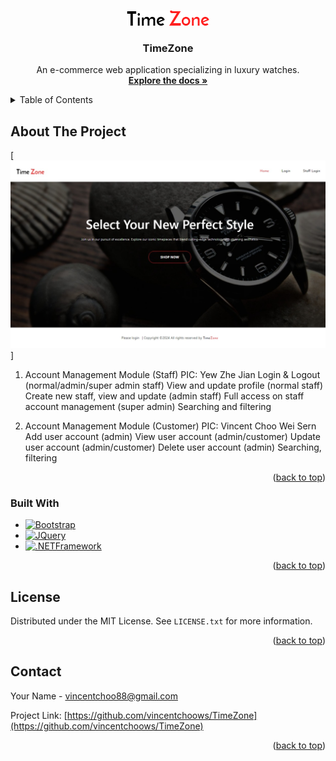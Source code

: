 <a name="readme-top"></a>

<!-- PROJECT LOGO -->
<br />
<div align="center">
  <a href="https://github.com/vincentchoows/TimeZone">
  <img src="logo/logo.png" alt="Logo" style="background-color: white;">
  </a>
<h3 align="center">TimeZone</h3>

  <p align="center">
    An e-commerce web application specializing in luxury watches.
    <br />
    <a href="https://github.com/vincentchoows/TimeZone"><strong>Explore the docs »</strong></a>
    <br />
  </p>
</div>

<!-- TABLE OF CONTENTS -->
<details>
  <summary>Table of Contents</summary>
  <ol>
    <li>
      <a href="#about-the-project">About The Project</a>
      <ul>
        <li><a href="#built-with">Built With</a></li>
      </ul>
    </li>
    <li><a href="#license">License</a></li>
    <li><a href="#contact">Contact</a></li>
  </ol>
</details>

<!-- ABOUT THE PROJECT -->
## About The Project

[![Product Name Screen Shot][product-screenshot]]

<!--Here's a blank template to get started: To avoid retyping too much info. Do a search and replace with your text editor for the following: `github_username`, `repo_name`, `twitter_handle`, `linkedin_username`, `email_client`, `email`, `project_title`, `project_description`-->

1. Account Management Module (Staff)
PIC: Yew Zhe Jian
Login & Logout (normal/admin/super admin staff)
View and update profile (normal staff)
Create new staff, view and update (admin staff)
Full access on staff account management (super admin)
Searching and filtering

2. Account Management Module (Customer)
PIC: Vincent Choo Wei Sern
Add user account (admin)
View user account (admin/customer)
Update user account (admin/customer)
Delete user account (admin)
Searching, filtering 





<p align="right">(<a href="#readme-top">back to top</a>)</p>



### Built With


<!--

	Note: 
	1. add C# if possible 

--> 

* [![Bootstrap][Bootstrap.com]][Bootstrap-url]
* [![JQuery][JQuery.com]][JQuery-url]
* [![.NETFramework][.NETFramework.com]][.NETFramework-url]

<p align="right">(<a href="#readme-top">back to top</a>)</p>


<!-- LICENSE -->
## License

Distributed under the MIT License. See `LICENSE.txt` for more information.

<p align="right">(<a href="#readme-top">back to top</a>)</p>


<!-- CONTACT -->
## Contact

Your Name - vincentchoo88@gmail.com

Project Link: [https://github.com/vincentchoows/TimeZone](https://github.com/vincentchoows/TimeZone)

<p align="right">(<a href="#readme-top">back to top</a>)</p>


<!-- MARKDOWN LINKS & IMAGES -->
<!-- https://www.markdownguide.org/basic-syntax/#reference-style-links -->
[contributors-shield]: https://img.shields.io/github/contributors/github_username/repo_name.svg?style=for-the-badge
[contributors-url]: https://github.com/github_username/repo_name/graphs/contributors
[forks-shield]: https://img.shields.io/github/forks/github_username/repo_name.svg?style=for-the-badge
[forks-url]: https://github.com/github_username/repo_name/network/members
[stars-shield]: https://img.shields.io/github/stars/github_username/repo_name.svg?style=for-the-badge
[stars-url]: https://github.com/github_username/repo_name/stargazers
[issues-shield]: https://img.shields.io/github/issues/github_username/repo_name.svg?style=for-the-badge
[issues-url]: https://github.com/github_username/repo_name/issues
[license-shield]: https://img.shields.io/github/license/github_username/repo_name.svg?style=for-the-badge
[license-url]: https://github.com/github_username/repo_name/blob/master/LICENSE.txt
[linkedin-shield]: https://img.shields.io/badge/-LinkedIn-black.svg?style=for-the-badge&logo=linkedin&colorB=555
[linkedin-url]: https://linkedin.com/in/linkedin_username
[product-screenshot]: logo/home-screenshot.jpeg


[Bootstrap.com]: https://img.shields.io/badge/Bootstrap-563D7C?style=for-the-badge&logo=bootstrap&logoColor=white
[Bootstrap-url]: https://getbootstrap.com

[JQuery.com]: https://img.shields.io/badge/jQuery-0769AD?style=for-the-badge&logo=jquery&logoColor=white
[JQuery-url]: https://jquery.com 

[.NETFramework.com]: https://img.shields.io/badge/.NET%20Framework-512BD4?style=for-the-badge&logo=.net&logoColor=white
[.NETFramework-url]: https://dotnet.microsoft.com/



